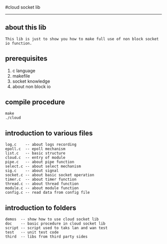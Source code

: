 
#cloud socket lib

-----

## about this lib
    This lib is just to show you how to make full use of non block socket io function.

## prerequisites

1. c language
2. makefile
3. socket knowledge
4. about non block io

## compile procedure

	make
	./cloud

## introduction to various files

	log.c    -- about logs recording
	epoll.c  -- epoll mechanism
	list.c   -- basic structure
	cloud.c  -- entry of module
	pipe.c   -- about pipe function
	select.c -- about select mechanism
	sig.c    -- about signal
	socket.c -- about basic socket operation
	timer.c  -- about timer function
	thread.c -- about thread function
	module.c -- about module function
	config.c -- read data from config file


## introduction to folders

	demos  -- show how to use cloud socket lib
	doc    -- basic procedure in cloud socket lib
	script -- script used to taks lan and wan test
	test   -- unit test code
	third  -- libs from third party sides

